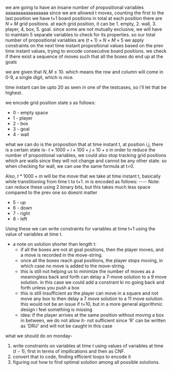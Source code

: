 we are going to have an insane number of propositional variables
aaaaaaaaaaaaaaaaa
since we are allowed t moves, counting the first to the last position we have t+1 board positions in total
at each position there are $N\times M$ grid positions. at each grid position, it can be 1. empty, 2. wall, 3. player, 4, box, 5. goal. since some are not mutually exclusive, we will have to maintain 5 separate variables to check for its properties.
so our total number of propositional variables are $(t+1)\times N\times M\times 5$
we apply constraints on the next time instant propositional values based on the prev time instant values, trying to encode consecutive board positions.
we check if there exist a sequence of moves such that all the boxes do end up at the goals


we are given that $N,M\leq10$. which means the row and column will come in 0-9, a single digit, which is nice.

time instant can be upto 20 as seen in one of the testcases, so i'll let that be highest.

we encode grid position state $s$ as follows:
- 0 - empty space
- 1 - player
- 2 - box
- 3 - goal
- 4 - wall

what we can do is the proposition that at time instant t, at position i,j, there is a certain state is- $t\times1000+i\times100+j\times10+s$
in order to reduce the number of propostional variables, we could also stop tracking grid positions which are walls since they will not change and cannot be any other state. so when checking for wall, we can use the same formula at t=0.



Also, $t*1000+m$ will be the move that we take at time instant t, basically while transtitioning from time t to t+1. m is encoded as follows:
---- Note: can reduce these using 2 binary bits, but this takes much less space compared to the prev one so doesnt matter
- 5 - up
- 6 - down
- 7 - right
- 8 - left

Using these we can write constraints for variables at time t+1 using the value of variables at time t.

- a note on solution shorter than length t:
  - if all the boxes are not at goal positions, then the player moves, and a move is recorded in the move-string.
  - once all the boxes reach goal positions, the player stops moving, in which case no move is added to the move-string.
  - this is still not helping us to minimize the number of moves as a meaningless back and forth can delay a 7-move solution to a 9 move solution. in this case we could add a constrant ki no going back and forth unless you push a box
  - this is still insufficient as the player can move in a square and not move any box to then delay a 7 move solution to a 11 move solution. this would not be an issue if t=10, but in a more general algorithmic design i feel something is missing
  - idea: if the player arrives at the same position without moving a box in between, we do not allow it- not sufficient since 'R' can be written as 'DRU' and will not be caught in this case


what we should do on monday-
1. write constraints on variables at time $t$ using values of variables at time $(t-1)$, first in terms of impllications and then as CNF.
2. convert that to code, finding efficient loops to encode it
3. figuring out how to find optimal solution among all possible solutions.
